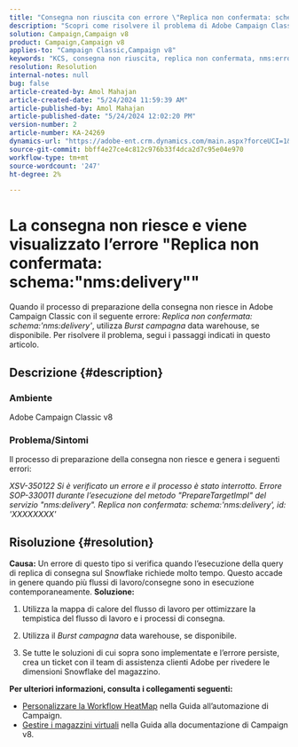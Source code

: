 ```yaml
---
title: "Consegna non riuscita con errore \"Replica non confermata: schema:'nms:delivery'\""
description: "Scopri come risolvere il problema di Adobe Campaign Classic, in cui la consegna non riesce e viene visualizzato l’errore \"Replica non confermata: schema:’nms:delivery’\"."
solution: Campaign,Campaign v8
product: Campaign,Campaign v8
applies-to: "Campaign Classic,Campaign v8"
keywords: "KCS, consegna non riuscita, replica non confermata, nms:errore di consegna, errore, Adobe Campaign Classic, ACC v8"
resolution: Resolution
internal-notes: null
bug: false
article-created-by: Amol Mahajan
article-created-date: "5/24/2024 11:59:39 AM"
article-published-by: Amol Mahajan
article-published-date: "5/24/2024 12:02:20 PM"
version-number: 2
article-number: KA-24269
dynamics-url: "https://adobe-ent.crm.dynamics.com/main.aspx?forceUCI=1&pagetype=entityrecord&etn=knowledgearticle&id=e13b4a17-c519-ef11-9f89-000d3a37816b"
source-git-commit: bbff4e27ce4c812c976b33f4dca2d7c95e04e970
workflow-type: tm+mt
source-wordcount: '247'
ht-degree: 2%

---
```


# La consegna non riesce e viene visualizzato l’errore &quot;Replica non confermata: schema:&quot;nms:delivery&quot;&quot;


Quando il processo di preparazione della consegna non riesce in Adobe Campaign Classic con il seguente errore: *Replica non confermata: schema:&#39;nms:delivery&#39;*, utilizza *Burst campagna* data warehouse, se disponibile. Per risolvere il problema, segui i passaggi indicati in questo articolo.

## Descrizione {#description}


### <b>Ambiente</b>

Adobe Campaign Classic v8



### <b>Problema/Sintomi</b>

Il processo di preparazione della consegna non riesce e genera i seguenti errori:

*XSV-350122 Si è verificato un errore e il processo è stato interrotto.*
*Errore SOP-330011 durante l’esecuzione del metodo &quot;PrepareTargetImpl&quot; del servizio &quot;nms:delivery&quot;.*
*Replica non confermata: schema:&#39;nms:delivery&#39;, id: &#39;XXXXXXXX&#39;*


## Risoluzione {#resolution}

<b>Causa:</b>
Un errore di questo tipo si verifica quando l’esecuzione della query di replica di consegna sul Snowflake richiede molto tempo. Questo accade in genere quando più flussi di lavoro/consegne sono in esecuzione contemporaneamente.
<b>Soluzione:</b>
1. Utilizza la mappa di calore del flusso di lavoro per ottimizzare la tempistica del flusso di lavoro e i processi di consegna.


2. Utilizza il *Burst campagna* data warehouse, se disponibile.


3. Se tutte le soluzioni di cui sopra sono implementate e l’errore persiste, crea un ticket con il team di assistenza clienti Adobe per rivedere le dimensioni Snowflake del magazzino.


<b>Per ulteriori informazioni, consulta i collegamenti seguenti:</b>

- [Personalizzare la Workflow HeatMap](https://experienceleague.adobe.com/en/docs/campaign/automation/workflows/monitoring-workflows/heatmap#using-the-heatmap) nella Guida all’automazione di Campaign.
- [Gestire i magazzini virtuali](https://experienceleague.adobe.com/en/docs/campaign/campaign-v8/data/workflows#warehouse) nella Guida alla documentazione di Campaign v8.

